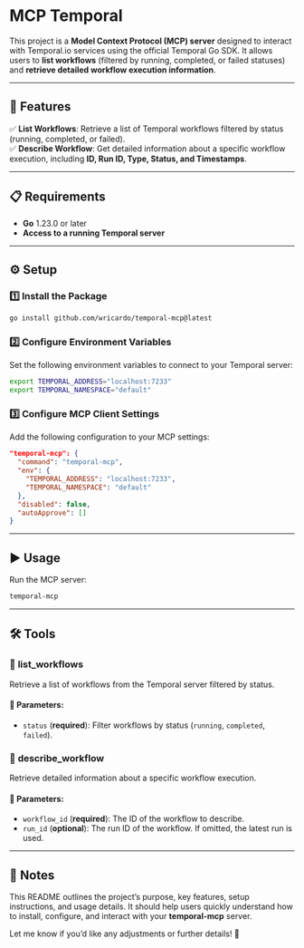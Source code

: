 # MCP Temporal

This project is a **Model Context Protocol (MCP) server** designed to interact with Temporal.io services using the official Temporal Go SDK. It allows users to **list workflows** (filtered by running, completed, or failed statuses) and **retrieve detailed workflow execution information**.

---

## 🚀 Features

✅ **List Workflows**: Retrieve a list of Temporal workflows filtered by status (running, completed, or failed).  
✅ **Describe Workflow**: Get detailed information about a specific workflow execution, including **ID, Run ID, Type, Status, and Timestamps**.

---

## 📋 Requirements

- **Go** 1.23.0 or later
- **Access to a running Temporal server**

---

## ⚙️ Setup

### 1️⃣ Install the Package
```bash
go install github.com/wricardo/temporal-mcp@latest
```

### 2️⃣ Configure Environment Variables
Set the following environment variables to connect to your Temporal server:
```bash
export TEMPORAL_ADDRESS="localhost:7233"
export TEMPORAL_NAMESPACE="default"
```

### 3️⃣ Configure MCP Client Settings
Add the following configuration to your MCP settings:
```json
"temporal-mcp": {
  "command": "temporal-mcp",
  "env": {
    "TEMPORAL_ADDRESS": "localhost:7233",
    "TEMPORAL_NAMESPACE": "default"
  },
  "disabled": false,
  "autoApprove": []
}
```

---

## ▶️ Usage
Run the MCP server:
```bash
temporal-mcp
```

---

## 🛠️ Tools

### 🔹 **list_workflows**
Retrieve a list of workflows from the Temporal server filtered by status.

#### 📌 Parameters:
- `status` (**required**): Filter workflows by status (`running`, `completed`, `failed`).

### 🔹 **describe_workflow**
Retrieve detailed information about a specific workflow execution.

#### 📌 Parameters:
- `workflow_id` (**required**): The ID of the workflow to describe.
- `run_id` (**optional**): The run ID of the workflow. If omitted, the latest run is used.

---

## 📖 Notes
This README outlines the project’s purpose, key features, setup instructions, and usage details. It should help users quickly understand how to install, configure, and interact with your **temporal-mcp** server.

Let me know if you’d like any adjustments or further details! 🚀

